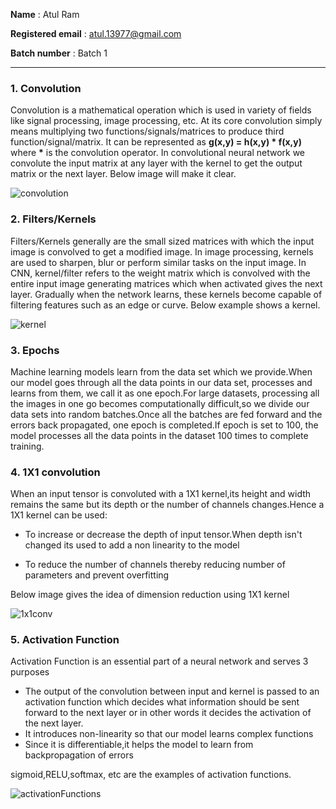 **Name** : Atul Ram

**Registered email** : atul.13977@gmail.com 

**Batch number** : Batch 1

----------------

### 1. Convolution

Convolution is a mathematical operation which is used in variety of fields like signal processing, image processing, etc. At its core convolution simply means multiplying two functions/signals/matrices to produce third function/signal/matrix. It can be represented as  __g(x,y) = h(x,y) * f(x,y)__ where __*__ is the convolution operator. In convolutional neural network we convolute the input matrix at any layer with the kernel to get the output matrix or the next layer. Below image will make it clear.

![convolution](https://i.imgur.com/HsbwnM7.png)

### 2. Filters/Kernels

Filters/Kernels generally are the small sized matrices with which the input image is convolved to get a modified image. In image processing, kernels are used to sharpen, blur or perform similar tasks on the input image. In CNN, kernel/filter refers to the weight matrix which is convolved with the entire input image generating matrices which when activated gives the next layer. Gradually when the network learns, these kernels become capable of filtering features such as an edge or curve. Below example shows a kernel.

![kernel](https://i.imgur.com/R4FclEN.jpg)

### 3. Epochs

Machine learning models learn from the data set which we provide.When our model goes through all the data points in our data set, processes and learns from them, we call it as one epoch.For large datasets, processing all the images in one go becomes computationally difficult,so we divide our data sets into random batches.Once all the batches are fed forward and the errors back propagated, one epoch is completed.If epoch is set to 100, the model processes all the data points in the dataset 100 times to complete training.

### 4. 1X1 convolution

When an input tensor is convoluted with a 1X1 kernel,its height and width remains the same but its depth or the number of channels changes.Hence a 1X1 kernel can be used:

- To increase or decrease the depth of input tensor.When depth isn't changed its used to add a non linearity to the model

- To reduce the number of channels thereby reducing number of parameters and prevent overfitting

Below image gives the idea of dimension reduction using 1X1 kernel

![1x1conv](https://i.imgur.com/HmLcwkm.png)

### 5. Activation Function

Activation Function is an essential part of a neural network and serves 3 purposes

- The output of the convolution between input and kernel is passed to an activation function which decides what information should be sent forward to the next layer or in other words it decides the activation of the next layer.
- It introduces non-linearity so that our model learns complex functions
- Since it is differentiable,it helps the model to learn from backpropagation of errors

sigmoid,RELU,softmax, etc are the examples of activation functions.

![activationFunctions](https://i.imgur.com/r61z1Cx.png)